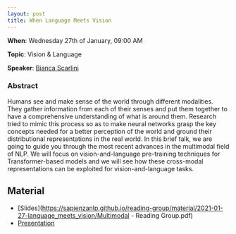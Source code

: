 ```yaml
---
layout: post
title: When Language Meets Vision
---
```

**When**:  Wednesday 27th of January, 09:00 AM

**Topic**: Vision & Language

           
**Speaker**: 
[Bianca Scarlini](https://twitter.com/biancascarlini)

### Abstract
Humans see and make sense of the world through different modalities. They gather information from each of their senses and put them together to have a comprehensive understanding of what is around them. Research tried to mimic this process so as to make neural networks grasp the key concepts needed for a better perception of the world and ground their distributional representations in the real world.  In this brief talk, we are going to guide you through the most recent advances in the multimodal field of NLP. We will focus on vision-and-language pre-training techniques for  Transformer-based models and we will see how these cross-modal representations can be exploited for vision-and-language tasks.

## Material
- [Slides](https://sapienzanlp.github.io/reading-group/material/2021-01-27-language_meets_vision/Multimodal - Reading Group.pdf)
- [Presentation](https://drive.google.com/file/d/1wK0yI7bn8n3EkIMXI6x74IL6SvKWNpcc/view?usp=sharing)